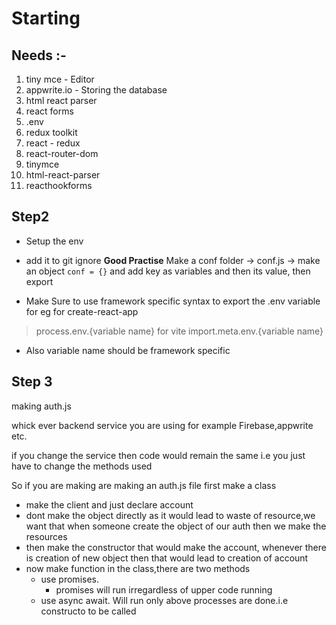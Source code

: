 # Starting

## Needs :-
1. tiny mce - Editor
2. appwrite.io - Storing the database
3. html react parser
4. react forms
5. .env
6. redux toolkit
7. react - redux
8. react-router-dom
9. tinymce
10. html-react-parser
11. reacthookforms


## Step2

- Setup the env
- add it to git ignore
**Good Practise**
Make a conf folder -> conf.js -> make an object `conf = {}` and add key as variables and then its value, then export

- Make Sure to use framework specific syntax to export the .env variable
for eg
for create-react-app
> process.env.{variable name}
for vite
> import.meta.env.{variable name}

- Also variable name should be framework specific


## Step 3

making auth.js

whick ever backend service you are using for example Firebase,appwrite etc.

if you change the service then code would remain the same i.e you just have to change the methods used

So if you are making are making an auth.js file first make a class 
- make the client and just declare account
- dont make the object directly as it would lead to waste of resource,we want that when someone create the object of our auth then we make the resources
- then make the constructor that would make the account, whenever there is creation of new object then that would lead to creation of account
- now make function in the class,there are two methods 
    - use promises.
        - promises will run irregardless of upper code running
    - use async await. Will run only above processes are done.i.e constructo to be called